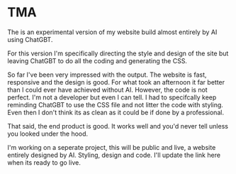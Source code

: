 # TMA

The is an experimental version of my website build almost entirely by AI using ChatGBT. 

For this version I'm specifically directing the style and design of the site but leaving ChatGBT to do all the coding and generating the CSS.

So far I've been very impressed with the output.   The website is fast, responsive and the design is good.  For what took an afternoon it far better than I could ever have achieved without AI.
However, the code is not perfect.   I'm not a developer but even I can tell.  I had to specifcally keep reminding ChatGBT to use the CSS file and not litter the code with styling. 
Even then I don't think its as clean as it could be if done by a professional.

That said, the end product is good.  It works well and you'd never tell unless you looked under the hood.


I'm working on a seperate project, this will be public and live, a website entirely designed by AI.  Styling, design and code.  I'll update the link here when its ready to go live.

